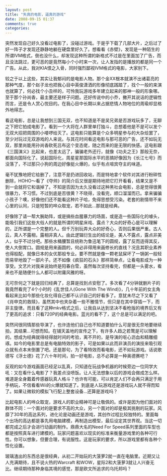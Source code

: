 ```yaml
---
layout: post
title: "失真的电影，逼真的游戏"
date: 2008-09-15 01:37
comments: true
categories: 
---
```


突然发现自己好久没看过电影了，没碰过游戏。于是乎下载了几部大片，之后过了好一阵子才发现还静静地躺在硬盘里好久了。想看看《赤壁》，发现是一种陌生的所谓IVM格式，倒也没什么，却发现这种所谓的新格式不过是在里面加了广告，而且没法跳过，更可恶的是竟然每小个小时来一次，让人发指的是播放的都是同一个广告。从此，我对KIA恨之入骨，同时强烈鄙视IVM格式的电影，大家别下。

较之于以上这些，其实让我郁闷的是电影人物。那个金XX根本就演不出诸葛亮的那种气度，那个赵子龙也把我心目中英俊潇洒的形像彻底践踏了，找个一般的来演也就算了，何必找个小丑样的，可怜我玩游戏多年建立起来的那神一般的形象哪。至于那个孙尚香，最主要还是样子问题。还好传说中的小乔，撇开其说话的逻辑性而言，还是令人赏心悦目的。在我心目中长期以来占据悲情人物地位的周瑜却显格外地得志。

<!-- more --> 
看这电影，总是让我想到三国无双，也不知道是不是吴兄弟是否游戏玩多了，无聊之下把它拍成电影了。看到一个大将在人群里单打独斗，总想着他是不是可以发个无双大招把周围的小喽啰给灭了。这电影只能算是个众多明星参与的大杂烩罢了，至少对玩过无双游戏的人来说。与其花时间看这电影与那可恶的广告，还不如玩无双，那里尚能用孙尚香砍死吕布这个变态佬，随之而来的是无限的快感。这电影跟《三国演义》比起来，也差太远了，骗骗老外还行，就像《功夫之王》那般无奈，都面向国际化了。说起国际化，周星星那国际水平的恶搞好像因为《长江七号》而没落了，不过那只小狗的周边好像挺火爆的，似乎有点喧宾夺主的味道。

毫不犹豫地把它给删了，注意不是扔进回收站，而是特地拿个软件对其进行粉碎性删除，HOHO～看了《夺帅》的简介后又很是期待地把它打开看看，结果又是不到一会就将它和谐掉了。不知是否因为太久没看过这种黑社会电影，总是觉得很黄很暴力，不习惯。不过到底是否很黄？不晓得，没看完，顺口溜溜而已。拿来骗骗小孩子？噢，好像他们还不能看这种片子哈，免得思想受污染。老套的剧情带不来心里的认同，只是短暂的哗众取宠，若不如此...那就是经典。

好像除了请一帮大腕助阵，或是搞些血腥暴力的场面，或是造一些国际化的噱头，能吸引我们这些大俗人的就是所谓的明星床戏、露点？大众的好奇心是可以理解的，正所谓是一个完整的人。但千万别玩弄大众的好奇心，否则后果很严重。古人云，真人不露相，露相非真人。由此逻辑衍生出的结论是，美人不露点，露点非美人，似乎不过分吧。那些水桶腰暂且统称为鲁迅笔下的圆规，露了反而适得其反，使人大倒胃口。圆规是用来画圆的，何必非得用来画修长的直线？况且其职业素养也得般配，就像日本的女优那般专业。要不然就是像一颗老鼠屎坏了一锅粥一般轻而易举地毁了一部片子。还不如像《疯狂的石头》那样简单点，让看电影成为一种享受。文艺片对我来说始终是阳春白雪，虽然每次坚持看完，但都是一头雾水，看来也不是随便什么人都可以附庸风雅的呀。


无可奈何之下就是回归经典了，总算是找到点安慰了。多次看了4分钟就删片子的我竟然看完了4个小时的《乱世佳人(Gone With The Wind)》，几十年前的女主角看起来比如今那些化妆化得自己都不认识自己的好看多了。意犹未尽之下又看了《肖申克的救赎》，虽然其中也夹杂着一些不雅情节，但只是在其中穿插一下，而非主旋律。而且看了这种mkv格式之后，让我自从达到坚决不看枪版的境界后又有了更高的追求：只看720P的经典电影。蓝光的看不了，这个总是可以满足的吧。

突然间很同情那些导演了，也许连他们自己也不知道要拍什么可是很无奈地要继续拍，其结果...可想而知。在铺天盖地的宣传之下，有许多人趋之若鹜是可以理解的。想成为经典就得经得就时间的考验，离不开的，是导演的呕心沥血和精雕细琢。如今的电影里总是有电脑特效的影子，可是如果以此而非演员的演技来吸引观众就有点本末倒置了吧。还是那句，为了看特效而看电影，还不如玩游戏。话说歌德写《浮士德》花了六十年时间，拍一好电影，总不必算是一种奥德赛吧？

反观的如今游戏画面已经足以乱真，只知道在玩战争机器的时候旁边一位同学大吼：又在看什么电影了？我差点没喷饭。让人无法想象以后的游戏会做成怎么样。难道是全身戴着传感器玩真人格斗？也许有可能，可以肯定人们不会再只满足于用手柄玩，不信看看Wii的火爆就知道了。到底是人玩游戏还是游戏玩人就不得而知了。如果让微软的模拟飞行配上整套设备...还算是游戏吗？

比起电影人的哗众取宠，游戏人的职业精神可是让敬佩的。或许是因为他们面对的群体不同：一个面对的是要求不高的大众，另一个面对的却是极其挑剔的玩家。风靡了30年的高达系列，进化论是动画还是游戏，其创作过程比较独特的。里面每个出场的高达都是事先用电脑建模，再制造出模型，最后设定其世界观。当这一切都完成之后才会进行动画的制作。鼎鼎大名的Need For Speed系列里面的车型也都是按照真车进行建模的。玩家问题喜欢以现实的标准来衡量游戏里的各种可行性。你可以想象，但要合理，有说服性。这是玩家的要求，所以游戏里都有各种个性化设置。

玻璃渣出的东西总是很经典，从初二开始玩的大菠萝2就一直在电脑里。近期又让人充满期待，且不说火热的Warcraft 和WOW，星际2和大菠萝3就让人兴奋无比。继续期待那种身临其境的感觉，那是欧文所追求的乌托邦吗？
